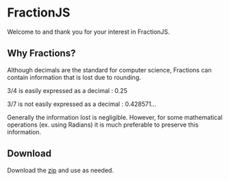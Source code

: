 # FractionJS

Welcome to and thank you for your interest in FractionJS.

## Why Fractions?

Although decimals are the standard for computer science, Fractions can contain information that is lost due to rounding.

3/4 is easily expressed as a decimal : 0.25

3/7 is not easily expressed as a decimal : 0.428571...

Generally the information lost is negligible. However, for some mathematical operations (ex. using Radians) it is much preferable to preserve this information.

## Download 

Download the [zip](https://github.com/GeorgeSchafer/FractionJS/blob/demo/ext_libs.zip) and use as needed. 
